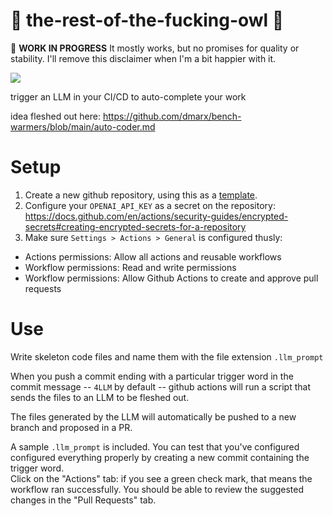 # 🚧 the-rest-of-the-fucking-owl 🚧

🚧 **WORK IN PROGRESS** It mostly works, but no promises for quality or stability. I'll remove this disclaimer when I'm a bit happier with it.

![](https://i.imgur.com/RadSf.jpg)

trigger an LLM in your CI/CD to auto-complete your work

idea fleshed out here: https://github.com/dmarx/bench-warmers/blob/main/auto-coder.md

# Setup

1. Create a new github repository, using this as a [template](https://docs.github.com/en/repositories/creating-and-managing-repositories/creating-a-repository-from-a-template).
2. Configure your `OPENAI_API_KEY` as a secret on the repository: https://docs.github.com/en/actions/security-guides/encrypted-secrets#creating-encrypted-secrets-for-a-repository
3. Make sure `Settings > Actions > General` is configured thusly:
  - Actions permissions: Allow all actions and reusable workflows
  - Workflow permissions: Read and write permissions
  - Workflow permissions: Allow Github Actions to create and approve pull requests 

# Use

Write skeleton code files and name them with the file extension `.llm_prompt`

When you push a commit ending with a particular trigger word in the commit message -- `4LLM` by default -- github actions will run a script that sends the files to an LLM to be fleshed out. 

The files generated by the LLM will automatically be pushed to a new branch and proposed in a PR.

A sample `.llm_prompt` is included. You can test that you've configured configured everything properly by creating a new commit containing the trigger word.  
Click on the "Actions" tab: if you see a green check mark, that means the workflow ran successfully. You should be able to review the suggested changes in the "Pull Requests" tab.
